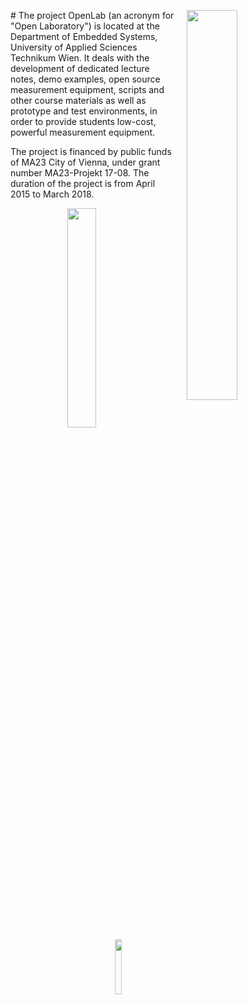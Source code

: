 #<img align="middle" style="margin: 0px 20px 0px 20px; float:right;" src="https://cloud.githubusercontent.com/assets/12392273/10660919/c3a2cbfa-78aa-11e5-857d-9eed36c3ac3f.png" width="40%"></img>
The project OpenLab (an acronym for "Open Laboratory") is located at the Department of Embedded Systems, University of Applied Sciences Technikum Wien. It deals with the development of dedicated lecture notes, demo examples, open source measurement equipment, scripts and other course materials as well as prototype and test environments, in order to provide students low-cost, powerful measurement equipment.


The project is financed by public funds of MA23 City of Vienna, under grant number MA23-Projekt 17-08. The duration of the project is from April 2015 to March 2018.

<img align="middle" style="margin: 0px 20px 0px 20px; float:right;" src="https://cloud.githubusercontent.com/assets/12392273/10660752/9e62c33c-78a9-11e5-99e4-1c8496072f4e.png" width="30%"></img></br>
<img align="middle" style="margin: 0px 20px 0px 20px; float:right;" src="https://cloud.githubusercontent.com/assets/12392273/10660755/a289f0d4-78a9-11e5-8018-f33b4d4bf737.jpg" width="15%"></img>

